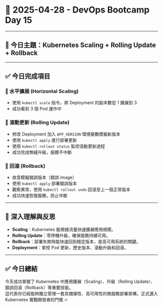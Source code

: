 # 📘 2025-04-28 - DevOps Bootcamp Day 15

---

## 🎯 今日主題：Kubernetes Scaling + Rolling Update + Rollback

---

## ✅ 今日完成項目

### 🐳 水平擴展 (Horizontal Scaling)

- 使用 `kubectl scale` 指令，將 Deployment 的副本數從 1 擴展到 3
- 成功看到 3 個 Pod 運作中

### 🔄 滾動更新 (Rolling Update)

- 修改 Deployment 加入 `APP_VERSION` 環境變數模擬新版本
- 使用 `kubectl apply` 進行部署更新
- 使用 `kubectl rollout status` 監控滾動更新過程
- 成功完成無縫升級，服務不中斷

### 🔁 回滾 (Rollback)

- 故意模擬錯誤版本（錯誤 image）
- 使用 `kubectl apply` 部署錯誤版本
- 觀察異常，使用 `kubectl rollout undo` 回滾至上一個正常版本
- 成功快速恢復服務，防止中斷

---

## 🧠 深入理解與反思

- **Scaling**：Kubernetes 能根據流量快速擴展應用規模。
- **Rolling Update**：零停機升級，確保服務持續可用。
- **Rollback**：部署失敗時能快速回到穩定版本，是高可用系統的關鍵。
- **Deployment**：掌控 Pod 更新、歷史版本、滾動升級和回滾。

---

## ✅ 今日總結

今天成功掌握了 Kubernetes 中應用擴展（Scaling）、升級（Rolling Update）、錯誤回滾（Rollback）等重要技能。  
這代表你已經能夠獨立管理一套具備彈性、高可用性的微服務部署架構，正式邁入 Kubernetes 實戰開發者的門檻 🔥

